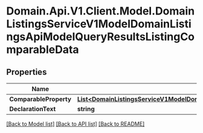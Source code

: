 # Domain.Api.V1.Client.Model.DomainListingsServiceV1ModelDomainListingsApiModelQueryResultsListingComparableData
## Properties

Name | Type | Description | Notes
------------ | ------------- | ------------- | -------------
**ComparableProperty** | [**List&lt;DomainListingsServiceV1ModelDomainListingsApiModelQueryResultsListingPastSaleData&gt;**](DomainListingsServiceV1ModelDomainListingsApiModelQueryResultsListingPastSaleData.md) |  | [optional] 
**DeclarationText** | **string** |  | [optional] 

[[Back to Model list]](../README.md#documentation-for-models) [[Back to API list]](../README.md#documentation-for-api-endpoints) [[Back to README]](../README.md)

